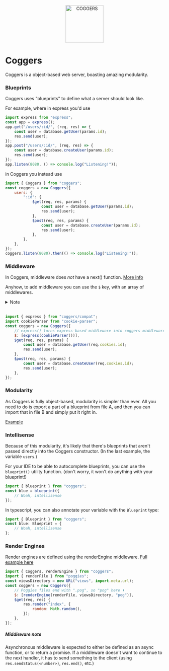 <div align="center"><img alt="COGGERS" height="120" src="https://cdn.betterttv.net/emote/5ab6f0ece1d6391b63498774/3x"></div>

# Coggers

Coggers is a object-based web server, boasting amazing modularity.

### Blueprints

Coggers uses "blueprints" to define what a server should look like.

For example, where in express you'd use

```js
import express from "express";
const app = express();
app.get("/users/:id/", (req, res) => {
	const user = database.getUser(params.id);
	res.send(user);
});
app.post("/users/:id/", (req, res) => {
	const user = database.createUser(params.id);
	res.send(user);
});
app.listen(8080, () => console.log("Listening!"));
```

in Coggers you instead use

```js
import { Coggers } from "coggers";
const coggers = new Coggers({
	users: {
		":id": {
			$get(req, res, params) {
				const user = database.getUser(params.id);
				res.send(user);
			},
			$post(req, res, params) {
				const user = database.createUser(params.id);
				res.send(user);
			},
		},
	},
});
coggers.listen(8080).then(() => console.log("Listening!"));
```

### Middleware

In Coggers, middleware does _not_ have a next() function. [More info](#middleware-note)

Anyhow, to add middleware you can use the `$` key, with an array of middlewares.

<details>
	<summary>Note</summary>
	<small>
		Coggers comes with cookie-parsing built in, so the cookie-parser middleware isn't necessary. This is just to show an example of how you can define middleware.
	</small>
</details><br>

```js
import { express } from "coggers/compat";
import cookieParser from "cookie-parser";
const coggers = new Coggers({
	// express() turns express-based middleware into coggers middleware.
	$: [express(cookieParser())],
	$get(req, res, params) {
		const user = database.getUser(req.cookies.id);
		res.send(user);
	},
	$post(req, res, params) {
		const user = database.createUser(req.cookies.id);
		res.send(user);
	},
});
```

### Modularity

As Coggers is fully object-based, modularity is simpler than ever. All you need to do is export a part of a blueprint from file A, and then you can import that in file B and simply put it right in.

[Example](./examples/modularity)

### Intellisense

Because of this modularity, it's likely that there's blueprints that aren't passed directly into the Coggers constructor. (In the last example, the variable `users`.)

For your IDE to be able to autocomplete blueprints, you can use the `blueprint()` utility function. (don't worry, it won't do anything with your blueprint!)

```js
import { blueprint } from "coggers";
const blue = blueprint({
	// Woah, intellisense
});
```

In typescript, you can also annotate your variable with the `Blueprint` type:

```ts
import { Blueprint } from "coggers";
const blue: Blueprint = {
	// Woah, intellisense
};
```

### Render Engines

Render engines are defined using the renderEngine middleware. [Full example here](./examples/render-engines)

```js
import { Coggers, renderEngine } from "coggers";
import { renderFile } from "poggies";
const viewsDirectory = new URL("views", import.meta.url);
const coggers = new Coggers({
	// Poggies files end with ".pog", so "pog" here ⬇️
	$: [renderEngine(renderFile, viewsDirectory, "pog")],
	$get(req, res) {
		res.render("index", {
			random: Math.random(),
		});
	},
});
```

##### Middleware note

Asynchronous middleware is expected to either be defined as an async function, or to return a promise. If a middleware doesn't want to continue to the next handler, it has to send something to the client (using `res.sendStatus(<number>)`, `res.end()`, etc.)

